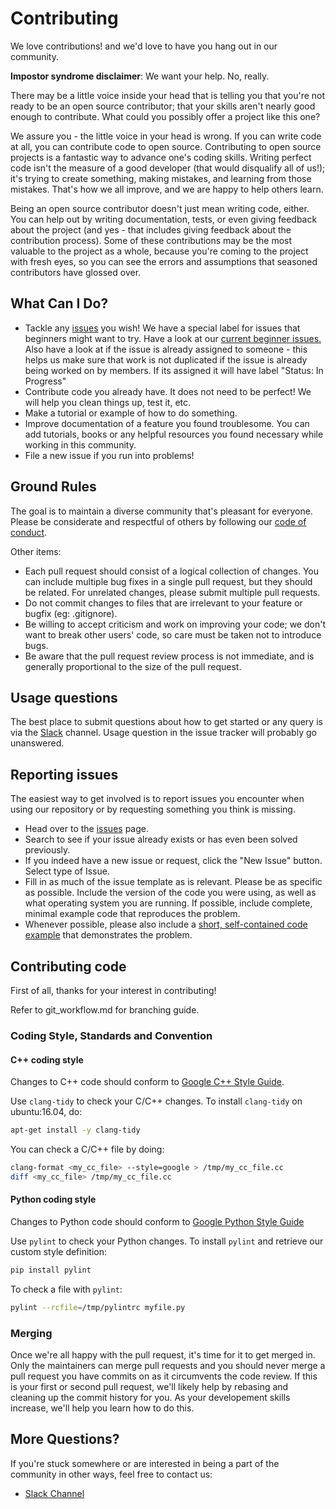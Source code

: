 # Contributing

We love contributions! and we'd love to have you hang out in our community.

**Impostor syndrome disclaimer**: We want your help. No, really.

There may be a little voice inside your head that is telling you that you're not
ready to be an open source contributor; that your skills aren't nearly good
enough to contribute. What could you possibly offer a project like this one?

We assure you - the little voice in your head is wrong. If you can write code at
all, you can contribute code to open source. Contributing to open source
projects is a fantastic way to advance one's coding skills. Writing perfect code
isn't the measure of a good developer (that would disqualify all of us!); it's
trying to create something, making mistakes, and learning from those
mistakes. That's how we all improve, and we are happy to help others learn.

Being an open source contributor doesn't just mean writing code, either. You can
help out by writing documentation, tests, or even giving feedback about the
project (and yes - that includes giving feedback about the contribution
process). Some of these contributions may be the most valuable to the project as
a whole, because you're coming to the project with fresh eyes, so you can see
the errors and assumptions that seasoned contributors have glossed over.

## What Can I Do?

* Tackle any [issues](https://github.com/ELSPL/RoboticsStudyGroup/issues) you wish! We have a special
  label for issues that beginners might want to try. Have a look at our
  [current beginner issues.](https://github.com/ELSPL/RoboticsStudyGroup/issues?q=is%3Aopen+is%3Aissue+label%3Astarter)
  Also have a look at if the issue is already assigned to someone - this helps us make sure
  that work is not duplicated if the issue is already being worked on by members. If its assigned it will have label "Status: In Progress"
* Contribute code you already have. It does not need to be perfect! We will help you clean
  things up, test it, etc.
* Make a tutorial or example of how to do something.
* Improve documentation of a feature you found troublesome. You can add tutorials, books or any helpful resources you found necessary while working in this community. 
* File a new issue if you run into problems!

## Ground Rules

The goal is to maintain a diverse community that's pleasant for everyone. Please
be considerate and respectful of others by following our 
[code of conduct](). 

Other items:

* Each pull request should consist of a logical collection of changes. You can
  include multiple bug fixes in a single pull request, but they should be related.
  For unrelated changes, please submit multiple pull requests.
* Do not commit changes to files that are irrelevant to your feature or bugfix
  (eg: .gitignore).
* Be willing to accept criticism and work on improving your code; we don't want
  to break other users' code, so care must be taken not to introduce bugs.
* Be aware that the pull request review process is not immediate, and is
  generally proportional to the size of the pull request.

## Usage questions

The best place to submit questions about how to get started or any query is via the
[Slack]() channel.
Usage question in the issue tracker will probably go unanswered.

## Reporting issues

The easiest way to get involved is to report issues you encounter when using our repository or by
requesting something you think is missing.

* Head over to the [issues](https://github.com/ELSPL/RoboticsStudyGroup/issues) page.
* Search to see if your issue already exists or has even been solved previously.
* If you indeed have a new issue or request, click the "New Issue" button. Select type of Issue.
* Fill in as much of the issue template as is relevant. Please be as specific as possible. 
  Include the version of the code you were using, as well as what operating system you 
  are running. If possible, include complete, minimal example code that reproduces the problem.
* Whenever possible, please also include a [short, self-contained code example](http://sscce.org) that demonstrates the problem.

## Contributing code

First of all, thanks for your interest in contributing!

Refer to git_workflow.md for branching guide.

### Coding Style, Standards and Convention
#### C++ coding style

Changes to C++ code should conform to
[Google C++ Style Guide](https://google.github.io/styleguide/cppguide.html).

Use `clang-tidy` to check your C/C++ changes. To install `clang-tidy` on ubuntu:16.04, do:

```bash
apt-get install -y clang-tidy
```

You can check a C/C++ file by doing:

```bash
clang-format <my_cc_file> --style=google > /tmp/my_cc_file.cc
diff <my_cc_file> /tmp/my_cc_file.cc
```

#### Python coding style

Changes to Python code should conform to
[Google Python Style Guide](https://google.github.io/styleguide/pyguide.html)

Use `pylint` to check your Python changes. To install `pylint` and
retrieve our custom style definition:

```bash
pip install pylint

```
<!--- wget -O /tmp/pylintrc https://raw.githubusercontent.com/tensorflow/tensorflow/master/tensorflow/tools/ci_build/pylintrc -->

To check a file with `pylint`:

```bash
pylint --rcfile=/tmp/pylintrc myfile.py
```

### Merging
Once we're all happy with the pull request, it's time for it to get merged in. Only the
maintainers can merge pull requests and you should never merge a pull request you have commits
on as it circumvents the code review. If this is your first or second pull request, we'll
likely help by rebasing and cleaning up the commit history for you. As your developement skills
increase, we'll help you learn how to do this.


## More Questions?
If you're stuck somewhere or are interested in being a part of the community in
other ways, feel free to contact us:
* [Slack Channel]()
